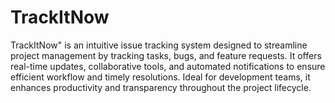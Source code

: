 # TrackItNow
 TrackItNow" is an intuitive issue tracking system designed to streamline project management by tracking tasks, bugs, and feature requests. It offers real-time updates, collaborative tools, and automated notifications to ensure efficient workflow and timely resolutions. Ideal for development teams, it enhances productivity and transparency throughout the project lifecycle.
